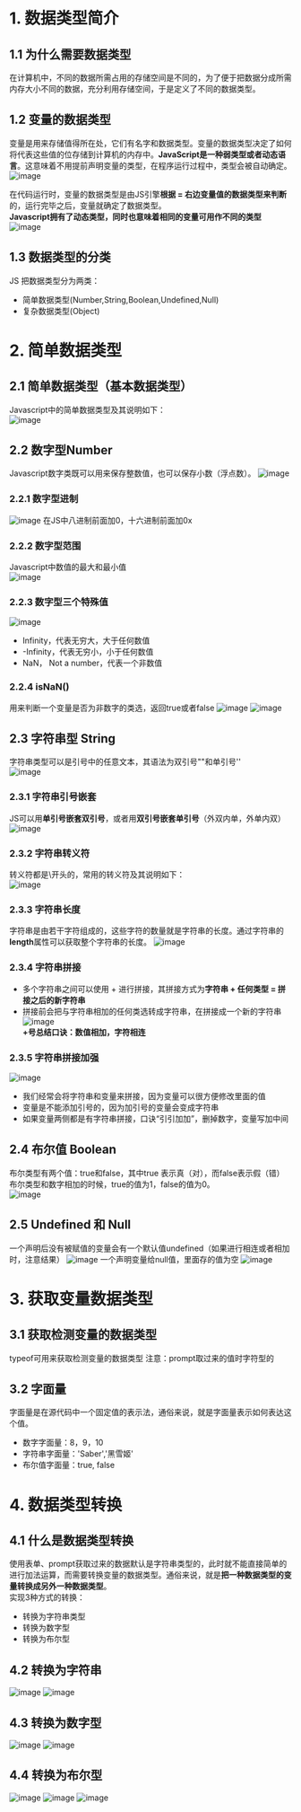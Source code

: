 # 1. 数据类型简介
## 1.1 为什么需要数据类型
在计算机中，不同的数据所需占用的存储空间是不同的，为了便于把数据分成所需内存大小不同的数据，充分利用存储空间，于是定义了不同的数据类型。

##  1.2 变量的数据类型
变量是用来存储值得所在处，它们有名字和数据类型。变量的数据类型决定了如何将代表这些值的位存储到计算机的内存中。**JavaScript是一种弱类型或者动态语言**。这意味着不用提前声明变量的类型，在程序运行过程中，类型会被自动确定。
![image](https://github.com/Happy-jianghui/Frontend-Learning/assets/98568967/317dc9c6-f512-46bb-bb7e-86e4b1b42081)

在代码运行时，变量的数据类型是由JS引擎**根据 = 右边变量值的数据类型来判断**的，运行完毕之后，变量就确定了数据类型。  
**Javascript拥有了动态类型，同时也意味着相同的变量可用作不同的类型**  
![image](https://github.com/Happy-jianghui/Frontend-Learning/assets/98568967/435976d1-5cbb-48a3-af87-69f1a6364cb2)

## 1.3 数据类型的分类
JS 把数据类型分为两类：  
 - 简单数据类型(Number,String,Boolean,Undefined,Null)
 - 复杂数据类型(Object)

# 2. 简单数据类型
## 2.1 简单数据类型（基本数据类型）
Javascript中的简单数据类型及其说明如下：  
![image](https://github.com/Happy-jianghui/Frontend-Learning/assets/98568967/dfdea338-6e80-4865-8bde-26d5d0e7a9cc)

## 2.2 数字型Number
Javascript数字类既可以用来保存整数值，也可以保存小数（浮点数）。
![image](https://github.com/Happy-jianghui/Frontend-Learning/assets/98568967/1d381778-c779-4646-aa59-7a14ac235b23)

### 2.2.1 数字型进制
![image](https://github.com/Happy-jianghui/Frontend-Learning/assets/98568967/614dfef5-0894-4eb3-b735-415a43955d4f) 
在JS中八进制前面加0，十六进制前面加0x

### 2.2.2 数字型范围
Javascript中数值的最大和最小值  
![image](https://github.com/Happy-jianghui/Frontend-Learning/assets/98568967/7cff2a03-b5a8-4a4f-979c-42a30dd3afc6)

### 2.2.3 数字型三个特殊值
![image](https://github.com/Happy-jianghui/Frontend-Learning/assets/98568967/ccbdffc5-8dff-4fa3-903a-7af5f32c0a99)
 - Infinity，代表无穷大，大于任何数值
 - -Infinity，代表无穷小，小于任何数值
 - NaN， Not a number，代表一个非数值

### 2.2.4 isNaN()
用来判断一个变量是否为非数字的类选，返回true或者false
![image](https://github.com/Happy-jianghui/Frontend-Learning/assets/98568967/eb53b608-b6c9-428b-9e9e-0f4a69870fa2)
![image](https://github.com/Happy-jianghui/Frontend-Learning/assets/98568967/4468b039-3199-477c-9e70-022917f53d91)


## 2.3 字符串型 String
字符串类型可以是引号中的任意文本，其语法为双引号""和单引号''  
![image](https://github.com/Happy-jianghui/Frontend-Learning/assets/98568967/7f802dd1-e067-489d-ba30-ce0899a6adb4)


### 2.3.1 字符串引号嵌套
JS可以用**单引号嵌套双引号**，或者用**双引号嵌套单引号**（外双内单，外单内双）
![image](https://github.com/Happy-jianghui/Frontend-Learning/assets/98568967/22f6dd6f-ac93-4d3d-bf59-97c7b0a64e1d)

### 2.3.2 字符串转义符
转义符都是\开头的，常用的转义符及其说明如下：  
![image](https://github.com/Happy-jianghui/Frontend-Learning/assets/98568967/cbdd89bb-b46c-4a8f-9b0a-89312c5a364b)

### 2.3.3 字符串长度
字符串是由若干字符组成的，这些字符的数量就是字符串的长度。通过字符串的**length**属性可以获取整个字符串的长度。
![image](https://github.com/Happy-jianghui/Frontend-Learning/assets/98568967/8fc03b16-36cf-4521-a293-fe32777401bd)

### 2.3.4 字符串拼接
- 多个字符串之间可以使用 + 进行拼接，其拼接方式为**字符串 + 任何类型 = 拼接之后的新字符串**
- 拼接前会把与字符串相加的任何类选转成字符串，在拼接成一个新的字符串
![image](https://github.com/Happy-jianghui/Frontend-Learning/assets/98568967/9c3ab826-f9c0-4f07-ac21-88fd36f87044)  
**+号总结口诀：数值相加，字符相连**

### 2.3.5 字符串拼接加强
![image](https://github.com/Happy-jianghui/Frontend-Learning/assets/98568967/daa4511f-64ba-4962-8961-c0c2364d0549)
- 我们经常会将字符串和变量来拼接，因为变量可以很方便修改里面的值
- 变量是不能添加引号的，因为加引号的变量会变成字符串
- 如果变量两侧都是有字符串拼接，口诀“引引加加”，删掉数字，变量写加中间

## 2.4 布尔值 Boolean
布尔类型有两个值：true和false，其中true 表示真（对），而false表示假（错）  
布尔类型和数字相加的时候，true的值为1，false的值为0。  
![image](https://github.com/Happy-jianghui/Frontend-Learning/assets/98568967/85491545-2790-4d84-a258-f8e7f5216813)

## 2.5 Undefined 和 Null
一个声明后没有被赋值的变量会有一个默认值undefined（如果进行相连或者相加时，注意结果）
![image](https://github.com/Happy-jianghui/Frontend-Learning/assets/98568967/4135b361-13cc-47b0-9a4d-c040df611442)
一个声明变量给null值，里面存的值为空
![image](https://github.com/Happy-jianghui/Frontend-Learning/assets/98568967/6812e788-d829-4dd6-a223-2f9a443cfc2b)

# 3. 获取变量数据类型
## 3.1 获取检测变量的数据类型
typeof可用来获取检测变量的数据类型
注意：prompt取过来的值时字符型的

## 3.2 字面量
字面量是在源代码中一个固定值的表示法，通俗来说，就是字面量表示如何表达这个值。
 - 数字字面量：8，9，10
 - 字符串字面量：'Saber','黑雪姬'
 - 布尔值字面量：true, false

# 4. 数据类型转换
## 4.1 什么是数据类型转换
使用表单、prompt获取过来的数据默认是字符串类型的，此时就不能直接简单的进行加法运算，而需要转换变量的数据类型。通俗来说，就是**把一种数据类型的变量转换成另外一种数据类型**。  
实现3种方式的转换：  
 - 转换为字符串类型
 - 转换为数字型
 - 转换为布尔型

## 4.2 转换为字符串
![image](https://github.com/Happy-jianghui/Frontend-Learning/assets/98568967/b081af87-2996-4507-9010-48e7826cb38e)
![image](https://github.com/Happy-jianghui/Frontend-Learning/assets/98568967/d2cc6aa0-b922-49cf-af04-e45132ad3a76)

## 4.3 转换为数字型
![image](https://github.com/Happy-jianghui/Frontend-Learning/assets/98568967/04448f24-49da-43ae-93f2-2509820a5b93)
![image](https://github.com/Happy-jianghui/Frontend-Learning/assets/98568967/96d40af0-f0bb-4a48-aff4-1b7c3fbd6b78)


## 4.4 转换为布尔型
![image](https://github.com/Happy-jianghui/Frontend-Learning/assets/98568967/2734fa74-acf8-425a-b0b1-1a9c4b1fec24)
![image](https://github.com/Happy-jianghui/Frontend-Learning/assets/98568967/6860118b-3345-42f7-8054-8dac8065c800)
![image](https://github.com/Happy-jianghui/Frontend-Learning/assets/98568967/ec3c54ed-fd7e-4610-a95e-43a43c06235f)




